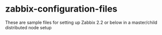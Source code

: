 # zabbix-configuration-files
These are sample files for setting up Zabbix 2.2 or below in a master/child distributed node setup
